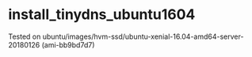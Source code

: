 # install_tinydns_ubuntu1604

Tested on ubuntu/images/hvm-ssd/ubuntu-xenial-16.04-amd64-server-20180126 (ami-bb9bd7d7)
